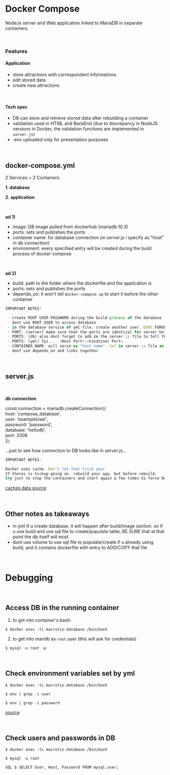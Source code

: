 # Docker Compose


NodeJs server and Web application linked to MariaDB in separate containers.

<br>

### Features

#### Application

  - store attractions with correspondent informations
  - edit stored data
  - create new attractions
  
<br>

#### Tech spec

  - DB can store and retrieve stored data after rebuilding a container
  - validation used in HTML and BackEnd 
  (due to discrepancy in NodeJS versions in Docker, the validation functions are implemented in `server.js`)
  - .env uploaded only for presentation purposes



<br>

## docker-compose.yml

2 Services = 2 Containers

 **1. database**
 
 **2. application**
 
 <br>
 
**ad 1)**
 
  - image: DB image pulled from dockerhub (mariadb:10.3)
  - ports: sets and publishes the ports
  - container name: for database connection (in server.js i specify as "host" in db connection)
  - environment: every specified entry will be created during the build process of docker compose
  
 <br>
 
 **ad 2)**
 
  - build: path to the folder where the dockerfile and the application is
  - ports: sets and publishes the ports
  - depends_on: it won't tell `docker-compose up` to start it before the other container

```javascript
IMPORTANT NOTES!

 - create ROOT USER PASSWORD during the build process of the database
 - dont use ROOT USER to access database
 - in the database service of yml file, create another user. DONT FORGET TO SET IT UP in the server.js file!
 - PORT: (server) make sure that the ports are identical for server both in server.js AND .yml
 - PORTS: (db) also dont forget to add in the server.js file to tell the server where to listen for db
 - PORTS: (yml) fyi.... <Host Port>:<Conatiner Port>
 - CONTAINER_NAME: will serve as "host name". Set in server.js file as HOST in db connection part
 - dont use depends_on and links together
```

<br>


## server.js

<br>

**db connection**

const connection = mariadb.createConnection({ <br>
  host: 'compose_database', <br>
  user: 'exampleUser', <br>
  password: 'password', <br>
  database: 'hellodb', <br>
  port: 3306 <br>
});

...just to see how connection to DB looks like in server.js...


```javascript
IMPORTANT NOTES:

Docker uses cache. Don't let that trick you! 
If theres is hickup going on, rebuild your app, but before rebuild, 
try just to stop the containers and start again a few times to force Docker to let go of his cached data.

```

[caches data source](https://stackoverflow.com/questions/32612650/how-to-get-docker-compose-to-always-re-create-containers-from-fresh-images)

<br>

## Other notes as takeaways

  - in yml if u create database, it will happen after build/image section.
  so if u use build and use sql file to create/populate table, BE SURE that at that point the db itself will exist
  - dont use volume to use sql file to populate/create if u already using build, 
  and it contains dockerfile with entry to ADD/COPY that file
  
  
  <br>
  
# Debugging

<br>

## Access DB in the running container


1) to get into container's bash:

```
$ docker exec -ti macrotis-database /bin/bash 
```

2) to get into maridb as ` root ` user (this will ask for credentials)

```
$ mysql -u root -p

```

<br>

## Check environment variables set by yml

```
$ docker exec -ti macrotis-database /bin/bash 

$ env | grep -i user

$ env | grep -i password
```

[source](https://github.com/docker-library/mysql/issues/557)

<br>

## Check users and passwords in DB

```
$ docker exec -ti macrotis-database /bin/bash 

$ mysql -u root

SQL $ SELECT User, Host, Password FROM mysql.user;

```

<br>

